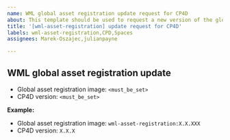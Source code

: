 ```yaml
---
name: WML global asset registration update request for CP4D
about: This template should be used to request a new version of the global asset registration to be shipped in CP4D.
title: '[wml-asset-registration] update request for CP4D'
labels: wml-asset-registration,CPD,Spaces
assignees: Marek-Oszajec,julianpayne

---
```


## WML global asset registration update

- Global asset registration image: `<must_be_set>`
- CP4D version: `<must_be_set>`

**Example:**

- Global asset registration image: `wml-asset-registration:X.X.XXX`
- CP4D version: `X.X.X`
